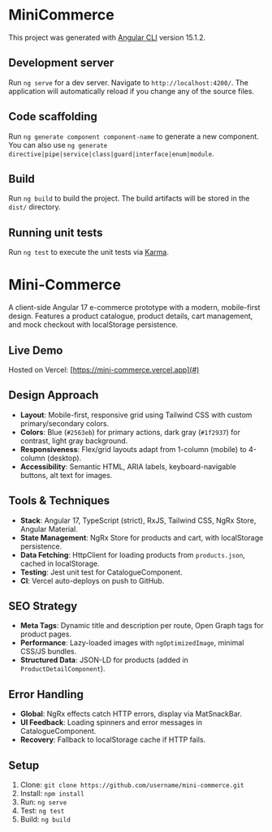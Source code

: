 # MiniCommerce

This project was generated with [Angular CLI](https://github.com/angular/angular-cli) version 15.1.2.

## Development server

Run `ng serve` for a dev server. Navigate to `http://localhost:4200/`. The application will automatically reload if you change any of the source files.

## Code scaffolding

Run `ng generate component component-name` to generate a new component. You can also use `ng generate directive|pipe|service|class|guard|interface|enum|module`.

## Build

Run `ng build` to build the project. The build artifacts will be stored in the `dist/` directory.

## Running unit tests

Run `ng test` to execute the unit tests via [Karma](https://karma-runner.github.io).

# Mini-Commerce

A client-side Angular 17 e-commerce prototype with a modern, mobile-first design. Features a product catalogue, product details, cart management, and mock checkout with localStorage persistence.

## Live Demo
Hosted on Vercel: [https://mini-commerce.vercel.app](#)

## Design Approach
- **Layout**: Mobile-first, responsive grid using Tailwind CSS with custom primary/secondary colors.
- **Colors**: Blue (`#2563eb`) for primary actions, dark gray (`#1f2937`) for contrast, light gray background.
- **Responsiveness**: Flex/grid layouts adapt from 1-column (mobile) to 4-column (desktop).
- **Accessibility**: Semantic HTML, ARIA labels, keyboard-navigable buttons, alt text for images.

## Tools & Techniques
- **Stack**: Angular 17, TypeScript (strict), RxJS, Tailwind CSS, NgRx Store, Angular Material.
- **State Management**: NgRx Store for products and cart, with localStorage persistence.
- **Data Fetching**: HttpClient for loading products from `products.json`, cached in localStorage.
- **Testing**: Jest unit test for CatalogueComponent.
- **CI**: Vercel auto-deploys on push to GitHub.

## SEO Strategy
- **Meta Tags**: Dynamic title and description per route, Open Graph tags for product pages.
- **Performance**: Lazy-loaded images with `ngOptimizedImage`, minimal CSS/JS bundles.
- **Structured Data**: JSON-LD for products (added in `ProductDetailComponent`).

## Error Handling
- **Global**: NgRx effects catch HTTP errors, display via MatSnackBar.
- **UI Feedback**: Loading spinners and error messages in CatalogueComponent.
- **Recovery**: Fallback to localStorage cache if HTTP fails.

## Setup
1. Clone: `git clone https://github.com/username/mini-commerce.git`
2. Install: `npm install`
3. Run: `ng serve`
4. Test: `ng test`
5. Build: `ng build`
